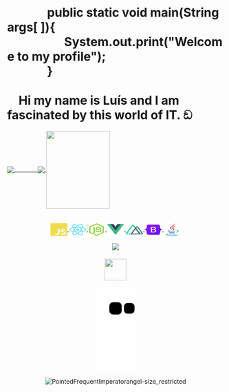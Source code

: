 <h1>&nbsp&nbsp&nbsp&nbsp&nbsp&nbsp&nbsp&nbsp&nbsp&nbsp&nbsp&nbsp&nbsp&nbsppublic static void main(String args[ ]){ <br>
&nbsp&nbsp&nbsp&nbsp&nbsp&nbsp&nbsp&nbsp&nbsp&nbsp&nbsp&nbsp&nbsp&nbsp&nbsp&nbsp&nbsp&nbsp&nbsp&nbspSystem.out.print("Welcome to my profile"); <br> &nbsp&nbsp&nbsp&nbsp&nbsp&nbsp&nbsp&nbsp&nbsp&nbsp&nbsp&nbsp&nbsp } 

  <br>
<br> 
&nbsp&nbsp&nbsp&nbspHi my name is Luís and I am fascinated by this world of IT. ඞ </h1>

<div>
  <a href="https://github.com/LuisLessi">
  <img height="180em"   align="center" src="https://github-readme-stats.vercel.app/api?username=LuisLessi&show_icons=true&theme=midnight-purple&include_all_commits&count=true"/>
    &nbsp&nbsp&nbsp&nbsp&nbsp&nbsp&nbsp&nbsp&nbsp&nbsp&nbsp&nbsp
  <img height="180em"  align="center" src="https://github-readme-stats.vercel.app/api/top-langs/?username=LuisLessi&layout=compact&langs_count=7&theme=midnight-purple" />
  <img align="center" width="148" height="180" src="https://media1.tenor.com/images/68e8337fb4eb7e40645d832c64762a8b/tenor.gif?itemid=19443613">
</div>
 <br>
<div  align="center"> 
  <div style="display: inline_block"><br>
  <img align="center" alt="Rafa-Js" height="30" width="40" src="https://raw.githubusercontent.com/devicons/devicon/master/icons/javascript/javascript-plain.svg">
  <img align="center" alt="React" height="30" width="40" src="https://raw.githubusercontent.com/devicons/devicon/master/icons/react/react-original.svg">
  <img align="center" alt="Node" height="30" width="40" src="https://raw.githubusercontent.com/devicons/devicon/master/icons/nodejs/nodejs-original.svg">
  <img align="center" alt="VueJs" height="30" width="40" src="https://raw.githubusercontent.com/devicons/devicon/master/icons/vuejs/vuejs-original.svg">
  <img align="center" alt="NuxtJs" height="30" width="40" src="https://raw.githubusercontent.com/devicons/devicon/master/icons/nuxtjs/nuxtjs-original.svg">
  <img align="center" alt="Bootstrap" height="30" width="40" src="https://raw.githubusercontent.com/devicons/devicon/master/icons/bootstrap/bootstrap-original.svg">
  <img align="center" alt="java" height="30" width="40" src="https://raw.githubusercontent.com/devicons/devicon/master/icons/java/java-original.svg">
 
    
</div>
  <br>
  <a href="https://www.linkedin.com/in/lu%C3%ADs-felipe-lessi-silva-9496aa1a1/" target="_blank"><img src="https://img.shields.io/badge/-LinkedIn-%230077B5?style=for-the-badge&logo=linkedin&logoColor=white" target="_blank"></a> <br><br>
<a href="https://prismatic-genie-7d2a01.netlify.app/" target="_blank"><img height="50" width="50" src="https://user-images.githubusercontent.com/63880375/197624770-95d33be4-e8df-47c9-b0e3-86fea0733bb2.png"></a>

 
  ![Snake animation](https://github.com/LuisLessi/LuisLessi/blob/output/github-contribution-grid-snake.svg)
 
</span>
 
![PointedFrequentImperatorangel-size_restricted](https://user-images.githubusercontent.com/63880375/197192864-9216b8cb-1180-44fb-8df8-b300e6b4d101.gif)  

